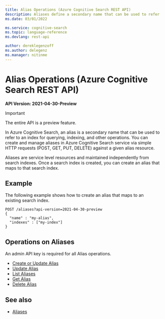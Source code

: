 ```yaml
---
title: Alias Operations (Azure Cognitive Search REST API)
description: Aliases define a secondary name that can be used to refer to an index for querying, indexing, and other operations.
ms.date: 03/01/2022

ms.service: cognitive-search
ms.topic: language-reference
ms.devlang: rest-api

author: dereklegenzoff
ms.author: delegenz
ms.manager: nitinme
---
```

# Alias Operations (Azure Cognitive Search REST API)

**API Version: 2021-04-30-Preview**

> [!Important]
> The entire API is a preview feature.

In Azure Cognitive Search, an alias is a secondary name that can be used to refer to an index for querying, indexing, and other operations. You can create and manage aliases in Azure Cognitive Search service via simple HTTP requests (POST, GET, PUT, DELETE) against a given alias resource.

Aliases are service level resources and maintained independently from search indexes. Once a search index is created, you can create an alias that maps to that search index.


## Example

The following example shows how to create an alias that maps to an existing search index.

```http 
POST /aliases?api-version=2021-04-30-preview
{   
  "name" : "my-alias",  
  "indexes" : ["my-index"]
}  
```

## Operations on Aliases  

An admin API key is required for all Alias operations.

+ [Create or Update Alias](create-or-update-alias.md)  
+ [Update Alias](update-alias.md)  
+ [List Aliases](list-aliases.md)  
+ [Get Alias](get-alias.md)  
+ [Delete Alias](delete-alias.md)  

## See also  

+ [Aliases]()